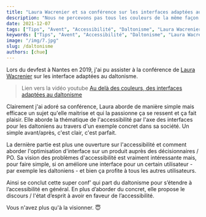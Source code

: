 ```yaml
---
title: "Laura Wacrenier et sa conférence sur les interfaces adaptées au daltonisme"
description: "Nous ne percevons pas tous les couleurs de la même façon. Il est admis que 4,5% de la population a des difficultés à distinguer certaines teintes comme le rouge ou le vert."
date: 2021-12-07
tags: ["Tips", "Avent", "Accessibilité", "Daltonisme", "Laura Wacrenier", "Devfest", "2019"]
keywords: ["Tips", "Avent", "Accessibilité", "Daltonisme", "Laura Wacrenier", "Devfest", "2019"]
image: "/img/7.jpg"
slug: /daltonisme
authors: [chue]
---
```


Lors du devfest à Nantes en 2019, j'ai pu assister à la conférence de [Laura Wacrenier](https://twitter.com/Laoraw) sur les interface adaptées au daltonisme.

> Lien vers la vidéo youtube [Au delà des couleurs, des interfaces adaptées au daltonisme](https://www.youtube.com/watch?v=29EpQDs0Td8)

<!--truncate-->

Clairement j'ai adoré sa conférence, Laura aborde de manière simple mais efficace un sujet qu'elle maitrise et qui la passionne ça se ressent et ça fait plaisir.
Elle aborde la thématique de l'accessibilité par l'axe des interfaces pour les daltoniens au travers d'un exemple concret dans sa société. Un simple avant/après, c'est clair, c'est parfait.

La dernière partie est plus une ouverture sur l'accessibilité et comment aborder l'optimisation d'interface sur un produit auprès des décisionnaires / PO. Sa vision des problèmes d'accessibilité est vraiment intéressante mais, pour faire simple, si on améliore une interface pour un certain utilisateur - par exemple les daltoniens - et bien ça profite à tous les autres utilisateurs.  

Ainsi se conclut cette super conf’ qui part du daltonisme pour s’étendre à l’accessibilité en général. En plus d’aborder du concret, elle propose le discours / l'état d’esprit à avoir en faveur de l’accessibilité.

Vous n'avez plus qu'à la visionner. 😇 

